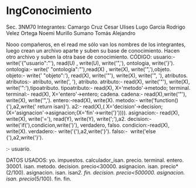 # IngConocimiento
Sec. 3NM70
Integrantes: 
Camargo Cruz Cesar Ulises
Lugo Garcia Rodrigo
Velez Ortega Noemi 
Murillo Sumano Tomás Alejandro



Nooo compañeros, en el read me sólo van los nombres de los integrantes, luego crean un archivo aparte y suben su base de conocimiento. Hacen otro archivo y suben la otra base de conocimiento.
CÓDIGO:
usuario:- write('{"usuario":"'), read(U) , write(U), write('",'), ontologia, write('}').
ontologia:- write(' "ontologia":"'),read(X) , write(X), write('",'),objeto.
objeto:- write(' "objeto":'), read(X), write('"'), write(X), write('", '), atributos.
atributos:- atributo, write(', '), atributo.
atributo:- read(X), write('"'), write(X), write('":'),tipoatributo. 
tipoatributo:- read(X), X='metodo'->metodo; terminal.
terminal:- read(X), X='entero'->entero; cadena.
cadena:- read(X),write('"'), write(X), write('",').
entero:-read(X), write(X).
metodo:- write('function() {'),a2,write(' return isan}').
a2:- read(X),( X='decision'->decision;(X='asignacion'->asignacion;(X='fin'->write('}')))).
asignacion:- read(X), write(X), write('='), read(Y), write(Y), write(';'),a2.
decision:- write('if('),condicion,write(')'), verdadero, falso.
condicion:-read(X), write(X).
verdadero:- write('{'),a2,write('}').
falso:-  write('else {'),a2,write('}').

:- usuario.

DATOS USADOS:
yo.
impuestos.
calculador_isan.
precio.
terminal.
entero.
30001.
isan.
metodo.
decision.
precio<30000.
asignacion.
isan.
precio*(2/100).
asignacion.
isan.
isan*2.
fin.
decision.
precio<500000.
asignacion.
isan.
precio*(5/100).
fin.
fin. 
